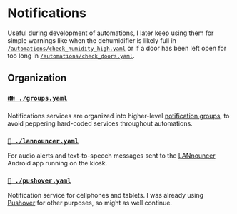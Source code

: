 # Notifications

Useful during development of automations, I later keep using them for simple warnings like when the dehumidifier is likely full in [`/automations/check_humidity_high.yaml`](../automations/check_humidity_high.yaml)  or if a door has been left open for too long in [`/automations/check_doors.yaml`](../automations/check_doors.yaml).

## Organization

### [`👪 ./groups.yaml`](groups.yaml)

Notifications services are organized into higher-level [notification groups](https://home-assistant.io/components/notify.group/), to avoid peppering hard-coded services throughout automations.


### [`📢 ./lannouncer.yaml`](lannouncer.yaml)

For audio alerts and text-to-speech messages sent to the [LANnouncer](http://www.keybounce.com/lannouncer/) Android app running on the kiosk.


### [`💬 ./pushover.yaml`](pushover.yaml)

Notification service for cellphones and tablets. I was already using [Pushover](https://pushover.net) for other purposes, so might as well continue.
